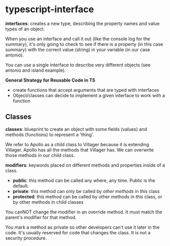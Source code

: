 # typescript-interface

**interfaces**: creates a new type, describing the property names and value types of an object.

When you use an interface and call it out (like the console log for the summary), it's only going to check to see if there is a property (in this case summary) with the correct value (string) in your variable (in our case antonio).

You can use a single interface to describe very different objects (see antonio and island example).

**General Strategy for Reusable Code in TS**
  - create functions that accept arguments that are typed with interfaces
  - Object/classes can decide to implement a given interface to work with a function

## Classes

**classes**: blueprint to create an object with some fields (values) and methods (functions) to represent a 'thing'.

We refer to Apollo as a child class to Villager because it is extending Villager. Apollo has all the methods that Villager has. We can overwrite those methods in our child class.

**modifiers**: keywords placed on different methods and properties inside of a class. 
  - **public**: this method can be called any where, any time. Public is the default.
  - **private**: this method can only be called by *other methods* in *this* class
  - **protected**: this method can be called by other methods in *this* class, or by other methods in child classes

You canNOT change the modifier in an override method. It must match the parent's modifier for that method.

You mark a method as private so other developers can't use it later in the code. It's usually reserved for code that changes the class. It is not a security procedure.